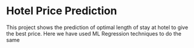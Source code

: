 # Hotel Price Prediction

This project shows the prediction of optimal length of stay at hotel to give the best price. Here we have used ML Regression techniques to do the same

